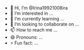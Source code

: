 - 👋 Hi, I’m @Irina19921008ira
- 👀 I’m interested in ...
- 🌱 I’m currently learning ...
- 💞️ I’m looking to collaborate on ...
- 📫 How to reach me ...
- 😄 Pronouns: ...
- ⚡ Fun fact: ...

<!---
Irina19921008ira/Irina19921008ira is a ✨ special ✨ repository because its `README.md` (this file) appears on your GitHub profile.
You can click the Preview link to take a look at your changes.
--->
